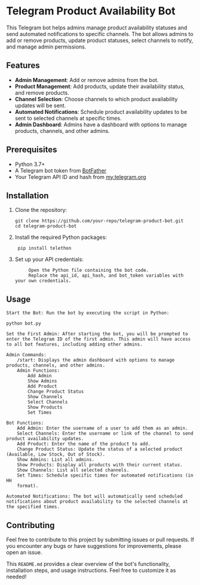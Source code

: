 # Telegram Product Availability Bot

This Telegram bot helps admins manage product availability statuses and send automated notifications to specific channels. The bot allows admins to add or remove products, update product statuses, select channels to notify, and manage admin permissions.

## Features

- **Admin Management**: Add or remove admins from the bot.
- **Product Management**: Add products, update their availability status, and remove products.
- **Channel Selection**: Choose channels to which product availability updates will be sent.
- **Automated Notifications**: Schedule product availability updates to be sent to selected channels at specific times.
- **Admin Dashboard**: Admins have a dashboard with options to manage products, channels, and other admins.

## Prerequisites

- Python 3.7+
- A Telegram bot token from [BotFather](https://core.telegram.org/bots#botfather)
- Your Telegram API ID and hash from [my.telegram.org](https://my.telegram.org)

## Installation

1. Clone the repository:

   ```
   git clone https://github.com/your-repo/telegram-product-bot.git
   cd telegram-product-bot
   
2. Install the required Python packages:
   ```
    pip install telethon

3. Set up your API credentials:
   ```
        Open the Python file containing the bot code.
        Replace the api_id, api_hash, and bot_token variables with your own credentials.

## Usage

    Start the Bot: Run the bot by executing the script in Python:
    
    python bot.py

    Set the First Admin: After starting the bot, you will be prompted to enter the Telegram ID of the first admin. This admin will have access to all bot features, including adding other admins.

    Admin Commands:
        /start: Displays the admin dashboard with options to manage products, channels, and other admins.
        Admin Functions:
            Add Admin
            Show Admins
            Add Product
            Change Product Status
            Show Channels
            Select Channels
            Show Products
            Set Times

    Bot Functions:
        Add Admin: Enter the username of a user to add them as an admin.
        Select Channels: Enter the username or link of the channel to send product availability updates.
        Add Product: Enter the name of the product to add.
        Change Product Status: Update the status of a selected product (Available, Low Stock, Out of Stock).
        Show Admins: List all admins.
        Show Products: Display all products with their current status.
        Show Channels: List all selected channels.
        Set Times: Schedule specific times for automated notifications (in HH
        format).

    Automated Notifications: The bot will automatically send scheduled notifications about product availability to the selected channels at the specified times.

## Contributing

Feel free to contribute to this project by submitting issues or pull requests. If you encounter any bugs or have suggestions for improvements, please open an issue.

This `README.md` provides a clear overview of the bot's functionality, installation steps, and usage instructions. Feel free to customize it as needed!
